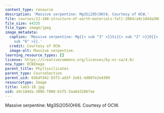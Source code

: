 ```yaml
---
content_type: resource
description: 'Massive serpentine: Mg3Si2O5(OH)6. Courtesy of OCW.'
file: courses/12-108-structure-of-earth-materials-fall-2004/a9c184da308bf00861f55aa64328b7ae_lab3-18.jpg
file_size: 44335
file_type: image/jpeg
image_metadata:
  caption: 'Massive serpentine: Mg{{< sub "3" >}}Si{{< sub "2" >}}O{{< sub "5" >}}(OH){{<
    sub "6" >}}.'
  credit: Courtesy of OCW.
  image-alt: Massive serpentine.
learning_resource_types: []
license: https://creativecommons.org/licenses/by-nc-sa/4.0/
ocw_type: OCWImage
parent_title: Phyllosilicates
parent_type: CourseSection
parent_uid: 63bdfd42-83f3-ad3f-2e81-4d007e2e4309
resourcetype: Image
title: lab3-18.jpg
uid: a9c184da-308b-f008-61f5-5aa64328b7ae
---
```

Massive serpentine: Mg3Si2O5(OH)6. Courtesy of OCW.